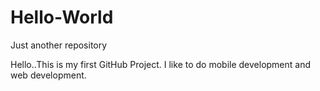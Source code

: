 # Hello-World
Just another repository

Hello..This is my first GitHub Project. I like to do mobile development and web development.
